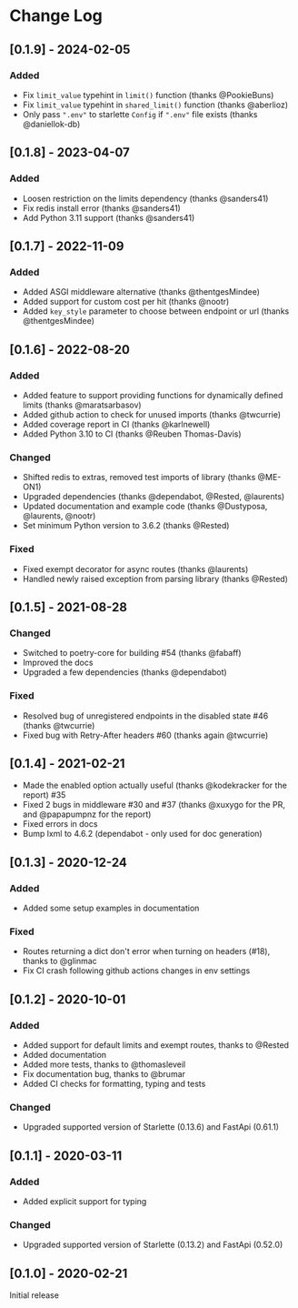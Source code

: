 # Change Log

## [0.1.9] - 2024-02-05

### Added

- Fix `limit_value` typehint in `limit()` function (thanks @PookieBuns)
- Fix `limit_value` typehint in `shared_limit()` function (thanks @aberlioz)
- Only pass `".env"` to starlette `Config` if `".env"` file exists (thanks @daniellok-db)

## [0.1.8] - 2023-04-07

### Added

- Loosen restriction on the limits dependency (thanks @sanders41)
- Fix redis install error (thanks @sanders41)
- Add Python 3.11 support (thanks @sanders41)


## [0.1.7] - 2022-11-09

### Added

- Added ASGI middleware alternative (thanks @thentgesMindee)
- Added support for custom cost per hit (thanks @nootr)
- Added `key_style` parameter to choose between endpoint or url (thanks @thentgesMindee)

## [0.1.6] - 2022-08-20

### Added
- Added feature to support providing functions for dynamically defined limits (thanks @maratsarbasov)
- Added github action to check for unused imports (thanks @twcurrie)
- Added coverage report in CI (thanks @karlnewell)
- Added Python 3.10 to CI (thanks @Reuben Thomas-Davis)

### Changed
- Shifted redis to extras, removed test imports of library (thanks @ME-ON1)
- Upgraded dependencies (thanks @dependabot, @Rested, @laurents)
- Updated documentation and example code (thanks @Dustyposa, @laurents, @nootr)
- Set minimum Python version to 3.6.2 (thanks @Rested)

### Fixed
- Fixed exempt decorator for async routes (thanks @laurents)
- Handled newly raised exception from parsing library (thanks @Rested)

## [0.1.5] - 2021-08-28

### Changed

- Switched to poetry-core for building #54 (thanks @fabaff)
- Improved the docs
- Upgraded a few dependencies (thanks @dependabot)

### Fixed

- Resolved bug of unregistered endpoints in the disabled state #46 (thanks @twcurrie)
- Fixed bug with Retry-After headers #60 (thanks again @twcurrie)


## [0.1.4] - 2021-02-21

- Made the enabled option actually useful (thanks @kodekracker for the report) #35
- Fixed 2 bugs in middleware #30 and #37 (thanks @xuxygo for the PR, and @papapumpnz for the report)
- Fixed errors in docs
- Bump lxml to 4.6.2 (dependabot - only used for doc generation)

## [0.1.3] - 2020-12-24

### Added

- Added some setup examples in documentation

### Fixed

- Routes returning a dict don't error when turning on headers (#18), thanks to @glinmac
- Fix CI crash following github actions changes in env settings

## [0.1.2] - 2020-10-01

### Added

- Added support for default limits and exempt routes, thanks to @Rested
- Added documentation
- Added more tests, thanks to @thomasleveil
- Fix documentation bug, thanks to @brumar
- Added CI checks for formatting, typing and tests

### Changed

- Upgraded supported version of Starlette (0.13.6) and FastApi (0.61.1)

## [0.1.1] - 2020-03-11

### Added

- Added explicit support for typing

### Changed

- Upgraded supported version of Starlette (0.13.2) and FastApi (0.52.0)

## [0.1.0] - 2020-02-21

Initial release
